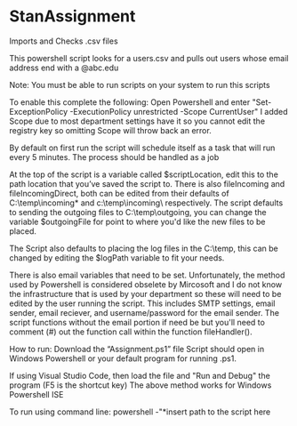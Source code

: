 # StanAssignment
Imports and Checks .csv files


This powershell script looks for a users.csv and pulls out users whose email address end with a @abc.edu

Note: You must be able to run scripts on your system to run this scripts

To enable this complete the following:
Open Powershell and enter "Set-ExceptionPolicy -ExecutionPolicy unrestricted -Scope CurrentUser"
I added Scope due to most department settings have it so you cannot edit the registry key so omitting Scope will throw back an error.

By default on first run the script will schedule itself as a task that will run every 5 minutes. The process should be handled as a job 

At the top of the script is a variable called $scriptLocation, edit this to the path location that you’ve saved the script to. There is also fileIncoming and fileIncomingDirect, both can be edited from their defaults of C:\temp\incoming\* and c:\temp\incoming\ respectively. The script defaults to sending the outgoing files to C:\temp\outgoing, you can change the variable $outgoingFile for point to where you'd like the new files to be placed. 

The Script also defaults to placing the log files in the C:\temp\, this can be changed by editing the $logPath variable to fit your needs.

There is also email variables that need to be set. Unfortunately, the method used by Powershell is considered obselete by Mircosoft and I do not know the infrastructure that is used by your department so these will need to be edited by the user running the script. This includes SMTP settings, email sender, email reciever, and username/password for the email sender. The script functions without the email portion if need be but you'll need to comment (#) out the function call within the function fileHandler().



How to run:
Download the “Assignment.ps1” file
Script should open in Windows Powershell or your default program for running .ps1. 

If using Visual Studio Code, then load the file and "Run and Debug" the program (F5 is the shortcut key)
The above method works for Windows Powershell ISE

To run using command line: powershell -"*insert path to the script here

